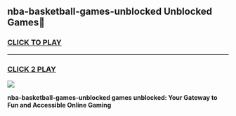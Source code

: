 
## nba-basketball-games-unblocked Unblocked Games👋
<h3>
<a href="https://news.freeplayer.one?title=nba-basketball-games-unblocked&ref=16F">CLICK TO PLAY</a></h3>
<hr>

<h3>
<a href="https://news.freeplayer.one?title=nba-basketball-games-unblocked&ref=16F">CLICK 2 PLAY</a>
  
</h3>

<a href="https://news.freeplayer.one?title=nba-basketball-games-unblocked&ref=16F/"><img src="https://clearcache.store/games.png"></a>


**nba-basketball-games-unblocked games unblocked: Your Gateway to Fun and Accessible Online Gaming**
